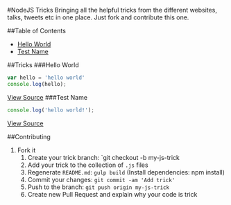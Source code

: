 #NodeJS Tricks
Bringing all the helpful tricks from the different websites, talks, tweets etc                   in one place. Just fork and contribute this one.


##Table of Contents
- [Hello World](#hello-world)
- [Test Name](#test-name)


##Tricks
###Hello World
```javascript
var hello = 'hello world'
console.log(hello);
```
[View Source](hello_world.js)
###Test Name
```javascript
console.log('hello world!');
```
[View Source](test_name.js)


##Contributing


1. Fork it
     1. Create your trick branch: `git checkout -b my-js-trick
    3. Add your trick to the collection of `.js` files
     4. Regenerate `README.md`: `gulp build` (Install dependencies: npm install)
     5. Commit your changes: `git commit -am 'Add trick'`
     6. Push to the branch: `git push origin my-js-trick`
     7. Create new Pull Request and explain why your code is trick